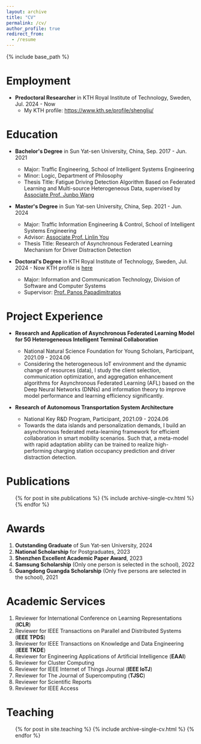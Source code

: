 ```yaml
---
layout: archive
title: "CV"
permalink: /cv/
author_profile: true
redirect_from:
  - /resume
---
```


{% include base_path %}

Employment 
======
* **Predoctoral Researcher** in KTH Royal Institute of Technology, Sweden, Jul. 2024 - Now  
   * My KTH profile: https://www.kth.se/profile/shengliu/


Education
======
* **Bachelor's Degree** in Sun Yat-sen University, China, Sep. 2017 - Jun. 2021
  * Major: Traffic Engineering, School of Intelligent Systems Engineering
  * Minor: Logic, Department of Philosophy
  * Thesis Title: Fatigue Driving Detection Algorithm Based on Federated Learning and Multi-source Heterogeneous Data, supervised by [Associate Prof. Junbo Wang](https://ise.sysu.edu.cn/teacher/teacher02/1364591.htm)

* **Master's Degree** in Sun Yat-sen University, China, Sep. 2021 - Jun. 2024  
  * Major: Traffic Information Engineering & Control, School of Intelligent Systems Engineering
  * Advisor: [Associate Prof. Linlin You](https://ise.sysu.edu.cn/teacher/teacher02/1371451.htm)
  * Thesis Title: Research of Asynchronous Federated Learning Mechanism for Driver Distraction Detection

* **Doctoral's Degree** in KTH Royal Institute of Technology, Sweden, Jul. 2024 - Now  KTH profile is [here](https://www.kth.se/profile/shengliu/)
  * Major: Information and Communication Technology, Division of Software and Computer Systems
  * Supervisor: [Prof. Panos Papadimitratos](https://people.kth.se/~papadim/)


Project Experience
======
* **Research and Application of Asynchronous Federated Learning Model for 5G Heterogeneous Intelligent Terminal Collaboration** 
  * National Natural Science Foundation for Young Scholars, Participant, 2021.09 - 2024.06
  * Considering the heterogeneous IoT environment and the dynamic change of resources (data), I study the client selection, communication optimization, and aggregation enhancement algorithms for Asynchronous Federated Learning (AFL) based on the Deep Neural Networks (DNNs) and information theory to improve model performance and learning efficiency significantly.

* **Research of Autonomous Transportation System Architecture** 
  * National Key R&D Program, Participant, 2021.09 - 2024.06
  * Towards the data islands and personalization demands, I build an asynchronous federated meta-learning framework for efficient collaboration in smart mobility scenarios. Such that, a meta-model with rapid adaptation ability can be trained to realize high-performing charging station occupancy prediction and driver distraction detection.






Publications
======
  <ul>{% for post in site.publications %}
    {% include archive-single-cv.html %}
  {% endfor %}</ul>
  



Awards
======
1. **Outstanding Graduate** of Sun Yat-sen University, 2024
1. **National Scholarship** for Postgraduates, 2023
1. **Shenzhen Excellent Academic Paper Award**, 2023
1. **Samsung Scholarship** (Only one person is selected in the school), 2022
1. **Guangdong Guangda Scholarship** (Only five persons are selected in the school), 2021


Academic Services
======
1. Reviewer for International Conference on Learning Representations (**ICLR**)
1. Reviewer for IEEE Transactions on Parallel and Distributed Systems (**IEEE TPDS**)
1. Reviewer for IEEE Transactions on Knowledge and Data Engineering (**IEEE TKDE**)
1. Reviewer for Engineering Applications of Artificial Intelligence (**EAAI**)
1. Reviewer for Cluster Computing
1. Reviewer for IEEE Internet of Things Journal (**IEEE IoTJ**)
1. Reviewer for The Journal of Supercomputing (**TJSC**)
1. Reviewer for Scientific Reports
1. Reviewer for IEEE Access

  
Teaching
======
  <ul>{% for post in site.teaching %}
    {% include archive-single-cv.html %}
  {% endfor %}</ul>
  

